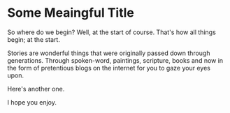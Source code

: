 # Some Meaingful Title

So where do we begin? Well, at the start of course. That's how all things begin; at the start.

Stories are wonderful things that were originally passed down through generations. Through spoken-word, paintings, scripture, books and now in the form of pretentious blogs on the internet for you to gaze your eyes upon.

Here's another one.

I hope you enjoy.